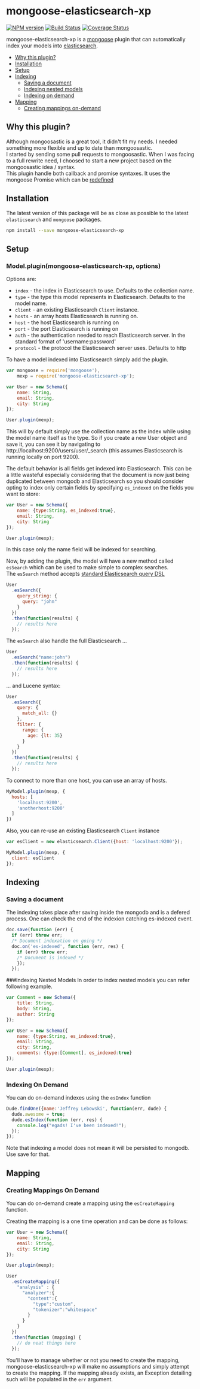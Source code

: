 # mongoose-elasticsearch-xp

[![NPM version][npm-image]][npm-url] [![Build Status][travis-image]][travis-url] [![Coverage Status][coverage-image]][coverage-url]

mongoose-elasticsearch-xp is a [mongoose](http://mongoosejs.com/) plugin that can automatically index your models into [elasticsearch](http://www.elasticsearch.org/).


- [Why this plugin?](#why-this-plugin)
- [Installation](#installation)
- [Setup](#setup)
- [Indexing](#indexing)
  - [Saving a document](#saving-a-document)
  - [Indexing nested models](#indexing-nested-models)
  - [Indexing on demand](#indexing-on-demand)
- [Mapping](#mapping)
  - [Creating mappings on-demand](#creating-mappings-on-demand)

## Why this plugin?

Although mongoosastic is a great tool, it didn't fit my needs. I needed something more flexible and up to date than mongoosastic.  
I started by sending some pull requests to mongoosastic. When I was facing to a full rewrite need, I choosed to start a new project based on the mongoosastic idea / syntax.  
This plugin handle both callback and promise syntaxes. It uses the mongoose Promise which can be [redefined](http://mongoosejs.com/docs/promises.html#plugging-in-your-own-promises-library)

## Installation

The latest version of this package will be as close as possible to the latest `elasticsearch` and `mongoose` packages. 

```bash
npm install --save mongoose-elasticsearch-xp
```

## Setup

### Model.plugin(mongoose-elasticsearch-xp, options)

Options are:

* `index` - the index in Elasticsearch to use. Defaults to the collection name.
* `type`  - the type this model represents in Elasticsearch. Defaults to the model name.
* `client` - an existing Elasticsearch `Client` instance.
* `hosts` - an array hosts Elasticsearch is running on.
* `host` - the host Elasticsearch is running on
* `port` - the port Elasticsearch is running on
* `auth` - the authentication needed to reach Elasticsearch server. In the standard format of 'username:password'
* `protocol` - the protocol the Elasticsearch server uses. Defaults to http


To have a model indexed into Elasticsearch simply add the plugin.

```javascript
var mongoose = require('mongoose'), 
    mexp = require('mongoose-elasticsearch-xp');

var User = new Schema({
    name: String, 
    email: String, 
    city: String
});

User.plugin(mexp);
```

This will by default simply use the collection name as the index while using the model name itself as the type. 
So if you create a new User object and save it, you can see it by navigating to http://localhost:9200/users/user/_search 
(this assumes Elasticsearch is running locally on port 9200). 

The default behavior is all fields get indexed into Elasticsearch. 
This can be a little wasteful especially considering that the document is now just being duplicated between mongodb and 
Elasticsearch so you should consider opting to index only certain fields by specifying `es_indexed` on the fields you want to store:


```javascript
var User = new Schema({
    name: {type:String, es_indexed:true}, 
    email: String, 
    city: String
});

User.plugin(mexp);
```

In this case only the name field will be indexed for searching.

Now, by adding the plugin, the model will have a new method called `esSearch` which can be used to make simple to complex searches.  
The `esSearch` method accepts [standard Elasticsearch query DSL](https://www.elastic.co/guide/en/elasticsearch/reference/current/query-dsl.html)

```javascript
User
  .esSearch({
    query_string: {
      query: "john"
    }
  })
  .then(function(results) {
    // results here
  });
```

The `esSearch` also handle the full Elasticsearch ...

```javascript
User
  .esSearch("name:john")
  .then(function(results) {
    // results here
  });
```

... and Lucene syntax:

```javascript
User
  .esSearch({
    query: {
      match_all: {}
    }, 
    filter: {
      range: {
        age: {lt: 35}
      }
    }
  })
  .then(function(results) {
    // results here
  });
```

To connect to more than one host, you can use an array of hosts. 

```javascript
MyModel.plugin(mexp, {
  hosts: [
    'localhost:9200',
    'anotherhost:9200'
  ]
})
```

Also, you can re-use an existing Elasticsearch `Client` instance

```javascript
var esClient = new elasticsearch.Client({host: 'localhost:9200'});

MyModel.plugin(mexp, {
  client: esClient
});
```


## Indexing

### Saving a document
The indexing takes place after saving inside the mongodb and is a defered process. 
One can check the end of the indexion catching es-indexed event. 

```javascript
doc.save(function (err) {
  if (err) throw err;
  /* Document indexation on going */
  doc.on('es-indexed', function (err, res) {
    if (err) throw err;
    /* Document is indexed */
    });
  });
```


###Indexing Nested Models
In order to index nested models you can refer following example.

```javascript
var Comment = new Schema({
    title: String, 
    body: String, 
    author: String
});

var User = new Schema({
    name: {type:String, es_indexed:true}, 
    email: String, 
    city: String, 
    comments: {type:[Comment], es_indexed:true}
});

User.plugin(mexp);
```

### Indexing On Demand
You can do on-demand indexes using the `esIndex` function

```javascript
Dude.findOne({name:'Jeffrey Lebowski', function(err, dude) {
  dude.awesome = true;
  dude.esIndex(function (err, res) {
    console.log("egads! I've been indexed!");
  });
});
```

Note that indexing a model does not mean it will be persisted to
mongodb. Use save for that.

## Mapping

### Creating Mappings On Demand

You can do on-demand create a mapping using the `esCreateMapping` function.

Creating the mapping is a one time operation and can be done as follows:

```javascript 
var User = new Schema({
    name: String, 
    email: String, 
    city: String
});

User.plugin(mexp);

User
  .esCreateMapping({
    "analysis" : {
      "analyzer":{
        "content":{
          "type":"custom",
          "tokenizer":"whitespace"
        }
      }
    }
  })
  .then(function (mapping) {
    // do neat things here
  });

```

You'll have to manage whether or not you need to create the mapping, mongoose-elasticsearch-xp will make no assumptions and simply attempt to create the mapping. 
If the mapping already exists, an Exception detailing such will be populated in the `err` argument. 


[npm-url]: https://npmjs.org/package/mongoose-elasticsearch-xp
[npm-image]: https://badge.fury.io/js/mongoose-elasticsearch-xp.svg

[travis-url]: http://travis-ci.org/jbdemonte/mongoose-elasticsearch-xp
[travis-image]: https://secure.travis-ci.org/jbdemonte/mongoose-elasticsearch-xp.png?branch=master

[coverage-url]: https://coveralls.io/github/jbdemonte/mongoose-elasticsearch-xp?branch=master
[coverage-image]: https://coveralls.io/repos/github/jbdemonte/mongoose-elasticsearch-xp/badge.svg?branch=master
